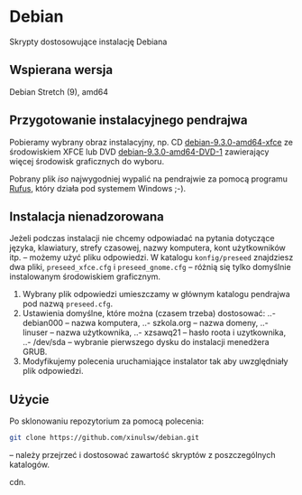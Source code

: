 # Debian

Skrypty dostosowujące instalację Debiana

## Wspierana wersja

Debian Stretch (9), amd64

## Przygotowanie instalacyjnego pendrajwa

Pobieramy wybrany obraz instalacyjny, np. CD [debian-9.3.0-amd64-xfce](https://cdimage.debian.org/debian-cd/current/amd64/iso-cd/debian-9.3.0-amd64-xfce-CD-1.iso)
ze środowiskiem XFCE lub DVD [debian-9.3.0-amd64-DVD-1](https://cdimage.debian.org/debian-cd/current/amd64/iso-dvd/debian-9.3.0-amd64-DVD-1.iso)
zawierający więcej środowisk graficznych do wyboru.

Pobrany plik *iso* najwygodniej wypalić na pendrajwie za pomocą programu [Rufus](https://rufus.akeo.ie/),
który działa pod systemem Windows ;-).


## Instalacja nienadzorowana

Jeżeli podczas instalacji nie chcemy odpowiadać na pytania dotyczące języka,
klawiatury, strefy czasowej, nazwy komputera, kont użytkowników itp. – możemy użyć
pliku odpowiedzi. W katalogu `konfig/preseed` znajdziesz dwa pliki, `preseed_xfce.cfg`
i `preseed_gnome.cfg` – różnią się tylko domyślnie instalowanym środowiskiem graficznym.

1. Wybrany plik odpowiedzi umieszczamy w głównym katalogu pendrajwa pod nazwą `preseed.cfg`.
2. Ustawienia domyślne, które można (czasem trzeba) dostosować:
..- debian000 – nazwa komputera,
..- szkola.org – nazwa domeny,
..- linuser – nazwa użytkownika,
..- xzsawq21 – hasło roota i uzytkownika,
..- /dev/sda – wybranie pierwszego dysku do instalacji menedżera GRUB.
3. Modyfikujemy polecenia uruchamiające instalator tak aby uwzględniały plik odpowiedzi.

## Użycie

Po sklonowaniu repozytorium za pomocą polecenia:

```bash
git clone https://github.com/xinulsw/debian.git
```

– należy przejrzeć i dostosować zawartość skryptów z poszczególnych katalogów.

cdn.
